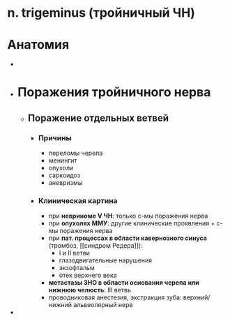# n. trigeminus (тройничный ЧН)
# Анатомия
-
- # Поражения тройничного нерва
	- ## Поражение отдельных ветвей
		- ### Причины
			- переломы черепа
			- менингит
			- опухоли
			- саркоидоз
			- аневризмы
		- ### Клиническая картина
			- при **невриноме V ЧН**: только с-мы поражения нерва
			- при **опухолях ММУ**: другие клинические проявления + с-мы поражения нерва
			- при **пат. процессах в области кавернозного синуса** (тромбоз, [[синдром Редера]]):
				- I и II ветви
				- глазодвигательные нарушения
				- экзофтальм
				- отек верхнего века
			- **метастазы ЗНО в области основания черепа или нижнюю челюсть**: III ветвь
			- проводниковая анестезия, экстракция зуба: верхний/нижний альвеолярный нерв
-